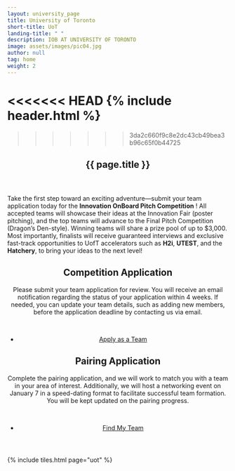 ```yaml
---
layout: university_page
title: University of Toronto
short-title: UoT
landing-title: " "
description: IOB AT UNIVERSITY OF TORONTO
image: assets/images/pic04.jpg
author: null
tag: home
weight: 2
---
```


<!-- Main -->
<<<<<<< HEAD
  {% include header.html %}
=======
>>>>>>> 3da2c660f9c8e2dc43cb49bea3b96c65f0b44725
  <section id="banner" class="banner-sponsor">
    <div class="inner">
      <header class="major">
        <h1>{{ page.title }}</h1>
      </header>
      <p>
        Take the first step toward an exciting adventure—submit your team application today for the <b>Innovation OnBoard Pitch Competition</b> ! All accepted teams will showcase their ideas at the Innovation Fair (poster pitching), and the top teams will advance to the Final Pitch Competition (Dragon’s Den-style). Winning teams will share a prize pool of up to $3,000. Most importantly, finalists will receive guaranteed interviews and exclusive fast-track opportunities to UofT accelerators such as  <b>H2i</b>, <b>UTEST</b>, and the <b>Hatchery</b>, to bring your ideas to the next level!
      </p>
    </div>
  </section>

<div id="main" class="alt">
    <section id="one" class="alt">
      <div class="inner">
        <header>
          <div class="row">
            <div class="6u 12u$(small)">
              <div class="box">
                <h1>Competition Application</h1>
                <p>Please submit your team application for review. You will receive an email notification regarding the status of your application within 4 weeks. If needed, you can update your team details, such as adding new members, before the application deadline by contacting us via email.</p>
                 <br>
                <ul class="actions fit">
                  <li>
                   <a href="{{ '/competition-application-uot.html' | prepend: site.baseurl | prepend: site.url }}" target="_blank" class="button fit">Apply as a Team</a>
                  </li>
                </ul>
              </div>
            </div>
            <div class="6u 12u$(small)">
              <div class="box">
                <h1>Pairing Application</h1>
                <p>
                 Complete the pairing application, and we will work to match you with a team in your area of interest. Additionally, we will host a networking event on January 7 in a speed-dating format to facilitate successful team formation. You will be kept updated on the pairing progress.
                </p>
                <br>
                <ul class="actions fit">
                  <li>
                    <a href="{{ '/competition-application-request-pairing-uot.html' | prepend: site.baseurl | prepend: site.url }}" target="_blank" class="button fit">Find My Team</a>
                  </li>
                </ul>
              </div>
            </div>
          </div>
        </header>
      </div>
    </section>
</div>

{% include tiles.html page="uot" %}
